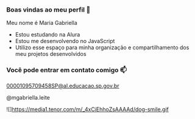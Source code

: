 ### Boas vindas ao meu perfil 🖤

Meu nome é Maria Gabriella 

- Estou estudando na Alura
- Estou me desenvolvendo no JavaScript
- Utilizo esse espaço para minha organização e compartilhamento dos meu projetos desenvolvidos

### Você pode entrar em contato comigo 📫

00001095709458SP@al.educacao.sp.gov.br

@mgabriella.leite


![]https://media1.tenor.com/m/_4xCiEhhoZsAAAAd/dog-smile.gif





